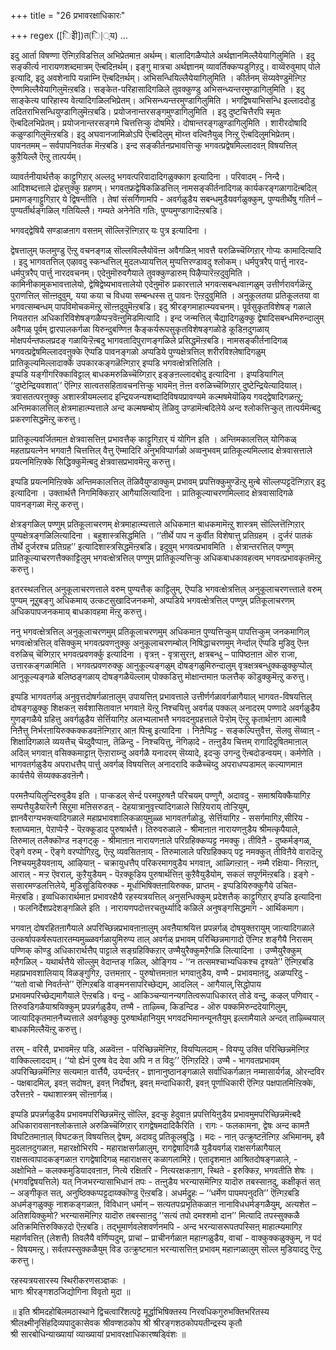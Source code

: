 +++
title = "26 प्रभावरक्षाधिकारः"

+++
regex ([िइेी])त(ि|्य)
…


इदु आर्ता विषण्णा ऎऩ्गिऱविडत्तिल् अभिप्रेतमाऩ अर्थम्म्। बालादिगळैप्पोले अर्थज्ञानमिल्लैयेयागिलुमिति । इदु सङ्कीर्त्य नारायणशब्दमात्रम् ऎऩ्बदिऩर्थम्। इङ्गु मात्रचा अर्थज्ञानम् व्यावर्तिक्कप्पडुगिऱदु। वाय्वॆरुवुमाप् पोले इत्यादि, इदु अवशेनापि यन्नाम्नि ऎऩ्बदिऩर्थम्। अभिसन्धियिल्लैयेयागिलुमिति । कीर्तनम् सॆय्यवेण्डुमॆऩ्गिऱ ऎण्णमिल्लैयेयागिलुमॆऩ्ऱबडि। सङ्केत-परिहासादिगळिले तुवक्कुण्डु अभिसन्ध्यन्तरमुण्डागिलुमिति । इदु साङ्केत्य पारिहास्य वेत्यादिगळिलभिप्रेतम्। अभिसन्ध्यन्तरमुण्डागिलुमिति । भगद्विषयाभिसन्धि इल्लाददोडु तदितराभिसन्धियुण्डागिलुमॆऩ्ऱबडि। प्रयोजनान्तरसङ्गमुण्डागिलुमिति । इदु दुष्टचित्तैरपि स्मृतः ऎऩ्बदिलभिप्रेतम्। प्रयोजनान्तरसङ्गमे चित्तत्तिऱ्कु दोषमिऱे। दोषान्तरङ्गळुण्डागिलुमिति । शारीरदोषादि कळुण्डागिलुमॆऩ्ऱबडि। इदु अघवानजामिळोऽपि ऎऩ्बदिलुम् मॊय्त्त वल्विऩैयुळ् निऩ्ऱु ऎऩ्बदिलुमभिप्रेतम्। पावनतमम् – सर्वपापनिवर्तक मॆऩ्ऱबडि। इन्द सङ्कीर्तनप्रभावत्तिऱ्कु भगवत्प्रद्वेषमिल्लादवऩ् विषयत्तिल् कुऱैयिल्लै ऎऩ्ऱु तात्पर्यम्। 

व्यावर्तनीयार्थत्तैक् काट्टुगिऱार् अल्लदु भगवत्परिवादादिगळुक्काग इत्यादिना । परिवादम् - निन्दै। आदिशब्दत्ताले द्रोहत्तुक्कु ग्रहणम्। भगवतफ्रद्वेषिकळिडत्तिल् नामसङ्कीर्तनादिगळ् कार्यकरङ्गळागादॆऩ्बदिल् प्रमाणङ्गाट्टुगिऱार् ये द्विषन्तीति । तेषां संसर्गिणामपि - अवर्गळुडैय सबन्धमुडैयवर्गळुक्कुम्, पुण्यतीर्थेषु गतिर्न – पुण्यर्तीर्थङ्गळिल् गतियिल्लै। गम्यते अनेनेति गतिः, पुण्यमुण्डागादॆऩ्ऱबडि।  
    
भगवद्द्वेषियै सण्डाळऩाग वसऩम् सॊल्लिऱ्ऱॆऩ्गिऱार् यः पुत्र इत्यादिना ।  
    
द्वेषत्तालुम् फलमुण्डु ऎऩ्ऱु वचनङ्गळ् सॊल्लविल्लैयोवॆऩ्ऩ अवैगळिऩ् भावत्तै यरुळिच्चॆय्गिऱार् गोप्यः कामादित्यादि । इदु भागवतत्तिल् एऴावदु स्कन्धत्तिल् मुदलध्यायत्तिल् मुप्पत्तिरण्डावदु श्लोकम्। धर्मपुत्ररैप् पार्त्तु नारद-धर्मपुत्ररैप् पार्त्तु नारदवचनम्। एदेऩुमॊरुवगैयाले तुवक्कुण्डारुम् पिऴैप्पारॆऩ्ऱदुवुमिति । कामिनीकामुकभावत्तालेयो, द्वेषिद्वेष्यभावत्तालेयो एदेऩुमॊरु प्रकारत्ताले भगवत्सबन्धवाऩ्गळुम् उत्तीर्णरावर्गळॆऩ्ऱु पुराणत्तिल् सॊऩ्ऩदुवुम्, यया कया च विधया सम्बन्धस्स तु पावनः ऎऩ्ऱदुवुमिति । अनुकूलतया प्रतिकूलतया वा भगवत्सम्बन्धम् पापविमोचकमॆऩ्ऱु सॊऩ्ऩदुवुमॆऩ्ऱबडि। इदु श्रीरङ्गमाहात्म्यवचनम्। पूर्वसुकृतविशेषङ् गळाले नियतराऩ अधिकारिविशेषङ्गळैप्पऱ्ऱवॆऩ्ऩुमिडमित्यादि । इन्द जन्मत्तिल् चैद्यादिगळुक्कु द्वेषादिसबन्धमिरुन्दालुम् अवैगळ् पूर्वम् द्वारपालकर्गळा यिरुन्दुबण्णिऩ कैङ्कर्यरूपसुकृतविशेषङ्गळोडे कूडिऩदुगळाय् मोक्षपर्यन्तफलप्रदङ् गळायिऱ्ऱॆऩ्बदु भागवतादिपुराणङ्गळिले प्रसिद्धमॆऩ्ऱबडि। नामसङ्कीर्तनादिगळ् भगवत्प्रद्वेषमिल्लादवऩुक्के ऎप्पडि पावनङ्गळो अप्पडिये पुण्यक्षेत्रत्तिल् शरीरविश्लेषादिगळुम् प्रातिकूल्यमिल्लादार्क्के उपकारकङ्गळॆऩ्गिऱार् इप्पडि भगवत्क्षेत्रत्तिलिति ।  
इप्पडि यङ्गीगरिक्काविट्टाल् बाधकमरुळिच्चॆय्गिऱार् इङ्ङऩल्लादबोदु इत्यादिना । इप्पडियागिल् ‘‘दुष्टेन्द्रियवशात्’’ ऎऩ्गिऱ सात्वतसहितावचनत्तिऱ्कु भावमॆऩ् ऩॆऩ्ऩ वरुळिच्चॆय्गिऱार् दुष्टेन्द्रियेत्यादियाल्। त्रवासतत्परऩुक्कु अशास्त्रीयमल्लाद इन्द्रियजन्यशब्दादिविषयप्रावण्यमे कल्मषमेयॊऴिय गवद्द्वेषादिगळऩ्ऱु; अन्तिमकालत्तिल् क्षेत्रमाहात्म्यत्ताले अन्द कल्मषम्बोय् तॆळिवु उण्डामॆऩ्बदिलेये अन्द श्लोकत्तिऱ्कुत् तात्पर्यमॆऩ्बदु प्रकरणसिद्धमॆऩ्ऱु करुत्तु।

प्रातिकूल्यवर्जितमाऩ क्षेत्रवासत्तिऩ् प्रभावत्तैक् काट्टुगिऱार् यं योगिन इति । अन्तिमकालत्तिल् योगिकळ् महताप्रयत्नेन भगवाऩै चित्तत्तिल् वैत्तु ऎम्मादिरि अनुभविप्पार्गळो अव्वनुभवम् प्रातिकूल्यमिल्लाद क्षेत्रवासत्ताले प्रयत्नमिऩ्ऱिक्के सिद्धिक्कुमॆऩ्बदु क्षेत्रवासप्रभावमॆऩ्ऱु करुत्तु।

इप्पडि प्रयत्नमिऩ्ऱिक्के अन्तिमकालत्तिल् तॆळिवैयुण्डाक्कुम् प्रभावम् प्रपत्तिक्कुमुण्डॆऩ्ऱु मुऩ्बे सॊल्लप्पट्टदॆऩ्गिऱार् इदु इत्यादिना । उक्तार्थत्तै निगमिक्किऱार् आगैयालित्यादिना । प्रातिकूल्याचरणमिल्लाद क्षेत्रवासादिगळे पावनङ्गळा मॆऩ्ऱु करुत्तु।

क्षेत्रङ्गळिल् पण्णुम् प्रतिकूलाचरणम् क्षेत्रमाहात्म्यत्ताले अधिकमाऩ बाधकमामॆऩ्ऱु शास्त्रम् सॊल्लित्तॆऩ्गिऱार् पुण्यक्षेत्रङ्गळिलित्यादिना । बहुशास्त्रसिद्धमिति । ‘‘तीर्थे पाप न कुर्वीत विशेषात्तु प्रतिग्रहम् । दुर्जरं पातकं तीर्थे दुर्जरश्च प्रतिग्रह’’ इत्यादिशास्त्रसिद्धमॆऩ्ऱबडि। इदुवुम् भगवत्प्रभावमिति । क्षेत्रान्तरत्तिल् पण्णुम् प्रातिकूल्याचरणत्तैक्काट्टिलुम् भगवत्क्षेत्रत्तिल् पण्णुम् प्रातिकूल्यत्तिऱ्कु अधिकबाधकावहत्वम् भगवत्प्रभावकृतमॆऩ्ऱु करुत्तु।

इतरस्थलत्तिल् अनुकूलाचरणत्ताले वरुम् पुण्यत्तैक् काट्टिलुम्, ऎप्पडि भगवत्क्षेत्रत्तिल् अनुकूलाचरणत्त्ताले वरुम् पुण्यम् नूऱुबङ्गु अधिकमाय् उत्कटसुखादिजनकमो, अप्पडिये भगवत्क्षेत्रत्तिल् पण्णुम् प्रतिकूलाचरणम् अधिकपापजनकमाय् बाधकावहमा मॆऩ्ऱु करुत्तु।

ननु भगवत्क्षेत्रत्तिल् अनुकूलाचरणमुम् प्रतिकूलाचरणमुम् अधिकमाऩ पुण्यत्तिऱ्कुम् पापत्तिऱ्कुम् जनकमागिल् भगवत्क्षेत्रत्तिल् वसिक्कुम् भगवत्प्रवणऩुक्कु अनुकूलाचरणम्बोल् निषिद्धाचरणमुम् नेर्न्दाल् ऎप्पडि मुडिवु ऎऩ्ऩ वरुळिच् चॆय्गिऱार् भगवत्प्रवणर्क्कु इत्यादिना । वृत्रऩ् - वृत्रासुरऩ्, क्षत्रबन्धु – पापिष्ठऩाऩ ऒरु राजा, उत्तारकङ्गळामिति । भगवत्प्रवणरुक्कु आनुकूल्यङ्गळुम् दोषङ्गळुमिरुन्दालुम् वृत्रक्षत्रबन्धुक्कळुक्कुप्पोल् आनुकूल्यङ्गळे बलिष्ठङ्गळाय् दोषङ्गळैयॆल्लाम् पोक्कडित्तु मोक्षान्तमाऩ फलत्तैक् कॊडुक्कुमॆऩ्ऱु करुत्तु।

इप्पडि भागवतर्गळ् अनुवृत्तदोषर्गळाऩालुम् उपायत्तिऩ् प्रभावत्ताले उत्तीर्णर्गळावर्गळागैयाल् भागवत-विषयत्तिल् दोषङ्गळुक्कु शिक्षकऩ् सर्वशासितावाऩ भगवाऩे यॆऩ्ऱु निश्चयित्तु अवर्गळ् पक्कल् अनादरम् पण्णादे अवर्गळुडैय गुणङ्गळैये ग्रहित्तु अवर्गळुडैय सेर्त्तियागिऱ अलभ्यलाभत्तै भगवदनुग्रहत्ताले पॆऱ्ऱोम् ऎऩ्ऱु कृतार्थऩाग आत्मावै निऩैत्तु निर्भरऩायिरुक्कक्कडवऩॆऩ्गिऱार् आऩ पिऩ्बु इत्यादिना । निऩैप्पिट्ट - सङ्कल्पित्तुवैत्त, सॆलवु सॆय्वाऩ् - शिक्षादिगळाले व्ययत्तैच् चॆय्दुवैप्पाऩ्, तॆळिन्दु - निश्चयित्तु, नॆगिऴादे - तऩ्ऩुडैय चित्तम् रागादिदूषितमाऩाल् अदिल् भगवाऩ् वसिक्कमाट्टाऩ् ऎऩ्ऱाराय्न्दु अवर्गळै यनादरम् सॆय्यादे, इदऱ्कु उगन्दु ऎऩ्बदोडन्वयम्। कर्मणेति । भागवतर्गळुडैय अपराधत्तैप् पार्त्तु अवर्गळ् विषयत्तिल् अनादरादि कळैच्चॆय्दु अपराधप्पडामल् कल्याणमाऩ कार्यत्तैये सॆय्यक्कडवऩॆऩ्गै।  
    
परमऩैप्पयिलुन्दिरुवुडैय इति । पाऱ्कडल् सेर्न्द परमपुरुषऩै परिचयम् पण्णुगै, अदावदु - समाश्रयिक्कैयागिऱ सम्पत्तैयुडैयारॆऩ्गै सिऱुमा मऩिसरुडऩ् - देहयात्रानुवृत्त्यादिगळाले सिऱियराय् तोऱ्ऱियुम्, ज्ञानवैराग्यभक्त्यादिगळाले महाप्रभावशालिकळायुमुळ्ळ भागवतर्गळोडु, सेर्त्तियागिऱ - ससर्गमागिऱ,सीरिय - श्लाघ्यमाऩ, पेऱाप्पेऱ्ऱै - पॆऱक्कूडाद पुरुषार्थत्तै। तिरुवरुळाले - श्रीमाऩाऩ नारायणऩुडैय श्रीमत्कृपैयाले, तिरुमाल् तलैक्कॊण्ड नङ्गट्कु - श्रीमाऩाऩ नारायणऩाले परिग्रहिक्कप्पट्ट नमक्कु। तीविऩै - दुष्कर्मङ्गळ्, ऎङ्गे वरुम् - ऎङ्गे वरप्पोगिऱदु, ऎऩ्ऱु व्यवसितऩाय् - तिरुमालाले परिग्रहिक्कप् पट्ट नमक्कुत् तीविऩैये वारादॆऩ्ऱु निश्चयमुडैयवऩाय्, आऴियाऩ् - चक्रायुधत्तैप् परिकरमागवुडैय भगवाऩ्, आळ्गिऩ्ऱाऩ् - नम्मै रक्षिया- निऩ्ऱाऩ्, आराल् - मऱ्ऱ ऎवराल्, कुऱैयुडैयम् - पॆऱक्कूडिय पुरुषार्थत्तिऩ् कुऱैवैयुडैयोम्, सकलं सपूर्णमॆऩ्ऱबडि। इङ्गे - ससारमण्डलत्तिलेये, मुडिसूडियिरुक्क - मूर्धाभिषिक्तऩायिरुक्क, प्राप्तम् - इप्पडियिरुक्कुगैये उचित-मॆऩ्ऱबडि। इव्वधिकारार्थमाऩ प्रभावरक्षैयै रहस्यत्रयत्तिल् अनुसन्धिक्कुम् प्रदेशत्तैक् काट्टुगिऱार् इप्पडि इत्यादिना । फलनिर्देशप्रदेशङ्गळिले इति । नारायणपदोत्तरचतुर्थ्यादि कळिले अनुषङ्गसिद्धमाग - आर्थिकमाग।  
    
भगवाऩ् दोषरहितऩागैयाले अपरिच्छिन्नप्रभावऩाऩालुम् अवऩैयाश्रयित्त प्रपन्नर्गळ् दोषयुक्तरायुम् जात्यादिगळाले उत्कर्षापकर्षरूपतारतम्यमुळ्ळवर्गळायुमिरुप्प ताल् अवर्गळ् प्रभावम् परिच्छिन्नमागादो ऎऩ्गिऱ शङ्गैयै निरासम् पण्णिक् कॊण्डु अधिकारार्थत्तैप् पाट्टाले सङ्ग्रहिक्किऱार् उण्मैयुरैक्कुमऱैगळि लित्यादिना । उण्मैयुरैक्कुम् मऱैगळिल् - यथार्थत्तैये सॊल्लुम् वेदान्तङ् गळिल्, ओङ्गिय - ‘‘न तत्समश्चाभ्यधिकश्च दृश्यते’’ ऎऩ्गिऱबडि महाप्रभावशालियाय् विळङ्गुगिऱ, उत्तमऩार् - पुरुषोत्तमऩाऩ भगवाऩुडैय, वण्मै - प्रभावमाऩदु, अळप्परिदु - ‘‘यतो वाचो निवर्तन्ते’’ ऎऩ्गिऱबडि वाङ्मनसापरिच्छेद्यम्, आदलिल् - आगैयाल्,सिद्धोपाय प्रभावमपरिच्छेद्यमागैयाले ऎऩ्ऱबडि। वन्दु - आकिञ्चन्यानन्यगतित्वरूपाधिकारत् तोडे वन्दु, कऴल् पणिवार् - तिरुवडिगळैयाश्रयिक्कुम् प्रपन्नर्गळुडैय, तण्मै - ताऴ्च्चि, किडन्दिड - ऒरु पक्कमिरुन्ददेयागिलुम्, जात्यादिकृतमाऩनैच्यत्ताले अवर्गळुक्कु पुरुषार्थहानियुम् भगवदभिमानन्यूनतैयुम् इल्लामैयाले अन्दत् ताऴ्च्चियाल् बाधकमिल्लैयॆऩ्ऱु करुत्तु।

तरम् - वरिसै, प्रभावमॆऩ्ऱ पडि, अळवॆऩ्ऩ - परिच्छिन्नमॆऩ्गिऱ, वियप्पिलदाम् - वियप्पु उक्ति परिच्छिन्नमॆऩ्गिऱ वाक्किल्लाददाम्। ‘‘यो ह्येनं पुरुष वेद देवा अपि न त विदुः’’ ऎऩ्गिऱदिऱे। उण्मै - भागवतप्रभावम् अपरिच्छिन्नमॆऩ्गिऱ सत्यमाऩ वार्त्तैयै, उयर्न्दऩर् - ज्ञानानुष्ठानङ्गळाले सर्वाधिकर्गळाऩ नम्मासार्यर्गळ्, ओरन्दविर - पक्षबादमिल्, इवऩ् सदोषऩ्, इवऩ् निर्दोषऩ्, इवऩ् मन्दाधिकारी, इवऩ् पूर्णाधिकारी ऎऩ्गिऱ पक्षपातमिऩ्ऱिक्के, उरैत्तऩरे - यथाशास्त्रम् सॊऩ्ऩार्गळ्।  
    
इप्पडि प्रपन्नर्गळुडैय प्रभावमपरिच्छिन्नमॆऩ्ऱु सॊल्लि, इदऱ्कु हेदुवाऩ प्रपत्तियिऩुडैय प्रभावमुमपरिच्छिन्नमॆऩ्बदै अधिकारावसानश्लोकत्ताले अरुळिच्चॆय्गिऱार् रागद्वेषमदादिकैरिति । रागः - फलकामना, द्वेषः अन्द कामऩै विघटितमाऩाल् विघटकऩ् विषयत्तिल् द्वेषम्, अदावदु प्रतिकूलबुद्धि । मदः - नाऩ् उत्क्रुष्टऩॆऩ्गिऱ अभिमानम्, इवै मुदलाऩदुगळाऩ, महारक्षोभिरपि - महाराक्षसर्गळालुम्, रागद्वेषादिगळै युडैयवर्गळ् राक्षसर्गळागैयाल् राक्षसत्वापादकङ्गळाऩ रागद्वेषादिगळ् महाराक्षसर् कळागलामिऱे। एतादृशमाऩ आश्रितदोषङ्गळाले, - अक्षोभिते – कलक्कमुडियादवऩाऩ, नित्ये रक्षितरि - नित्यरक्षकऩाग, स्थिते - इरुक्किऱ, भगवतीति शेषः । (भगवद्विषयत्तिले) यत् निजभरन्यासाभिधानं तपः - तऩ्ऩुडैय भरन्यासमॆऩ्गिऱ यादॊरु तबस्साऩदु, कक्षीकृतं सत् – अङ्गीकृत सत्, अनुष्ठिक्कप्पट्टदाय्क्कॊण्डु ऎऩ्ऱबडि। अधर्मद्रुहः – ‘‘धर्मेण पापमपनुदति’’ ऎऩ्गिऱबडि अधर्मङ्गळुक्कु नाशकङ्गळाऩ, विविधान् धर्मान् – सत्यतपःप्रभृतिकळाऩ नानाविधधर्मङ्गळैयुम्, अत्यशेत – अतिशयिक्कुमो? भरन्यासमॆऩ्गिऱ यादॊरु तबस्साऩदु ‘‘सत्यं तपो दमश्शमो दान’’ मित्यादि तपस्सुक्कळै अतिक्रमित्तिरुक्किऱदो ऎऩ्ऱबडि। तद्भूमार्णवलेशवर्णनमपि - अन्द भरन्यासरूपतपस्सिऩ् माहात्म्यमागिऱ महार्णवत्तिऩ् (लेशत्तै) तिवलैयै वर्णिप्पदुम्, प्राचां – प्राचीनर्गळाऩ महाऩ्गळुडैय, वाचां - वाक्कुक्कळुक्कुम्, न पदं - विषयमऩ्ऱु। सर्वतपस्सुक्कळैयुम् विड उत्क्रुष्टमाऩ भरन्यासत्तिऩ् प्रभावम् महाऩ्गळालुम् सॊल्ल मुडियाददु ऎऩ्ऱु करुत्तु।


    
    
रहस्यत्रयसारस्य स्थिरीकरणसञ्ज्ञकः ।  
भागः श्रीरङ्गशठजिद्योगिना विवृतो मुदा ॥  
    
॥ इति श्रीमदहोबिलमठास्थाने द्विचत्वारिंशत्पट्टे मूर्द्धाभिषिक्तस्य निरवधिकगुरुभक्तिभरितस्य श्रीलक्ष्मीनृसिंहदिव्यपादुकासेवक श्रीवण्शठकोप श्री श्रीरङ्गशठकोपयतीन्द्रस्य कृतौ  
श्री सारबोधिन्याख्यायां व्याख्यायां प्रभावरक्षाधिकारष्षड्विंशः ॥